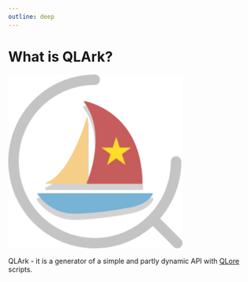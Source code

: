 ```yaml
---
outline: deep
---
```


# What is QLArk?

<img src="./QLArk.svg" heigth="70%" width="70%"/>

QLArk - it is a generator of a simple and partly dynamic API with [QLore](https://github.com/Pinbib/QLore) scripts.